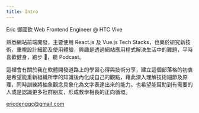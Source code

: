 ```yaml
---
title: Intro
---
```


Eric 鄧國欽 Web Frontend Engineer @ HTC Vive

熟悉網站前端開發，主要使用 React.js 及 Vue.js Tech Stacks，也樂於研究新技術，重視設計細節及使用體驗，興趣是透過網站應用程式解決生活中的難題，平時喜歡健身，跑步 ，聽 Podcast。

這裡會有關於我在軟體開發道路上的學習心得與技術分享，建立這個部落格的初衷是希望能重新組織所學的知識後內化成自己的觀點，藉此深入理解技術細節及原理，同時訓練將抽象觀念具象化為文字表達出來的能力。也希望能幫助到有需要的人或是認識更多社群朋友，形成教學相長的正向循環。

ericdenggc@gmail.com
